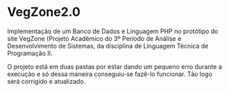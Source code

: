# VegZone2.0
Implementação de um Banco de Dados e Linguagem PHP no protótipo do site VegZone (Projeto Acadêmico do 3º Período de Análise e Desenvolvimento de Sistemas, da disciplina de Linguagem Técnica de Programação II.

O projeto está em duas pastas por estar dando um pequeno erro durante a execução e só dessa maneira conseguiu-se fazê-lo funcionar. Tão logo será corrigido e atualizado.
